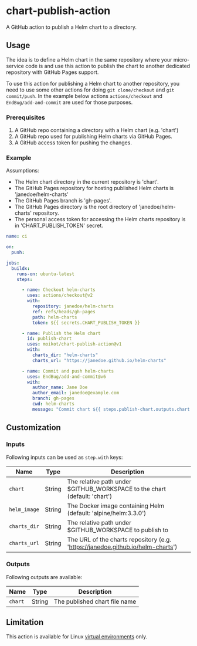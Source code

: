 # chart-publish-action

A GitHub action to publish a Helm chart to a directory.

## Usage

The idea is to define a Helm chart in the same repository where your micro-service code is and use this action to publish the chart to another dedicated repository with GitHub Pages support.

To use this action for publishing a Helm chart to another repository, you need to use some other actions for doing `git clone/checkout` and `git commit/push`. In the example below actions `actions/checkout` and `EndBug/add-and-commit` are used for those purposes.

### Prerequisites

1. A GitHub repo containing a directory with a Helm chart (e.g. 'chart')
1. A GitHub repo used for publishing Helm charts via GitHub Pages.
1. A GitHub access token for pushing the changes.

### Example

Assumptions:

* The Helm chart directory in the current repository is 'chart'.
* The GitHub Pages repository for hosting published Helm charts is 'janedoe/helm-charts'
* The GitHub Pages branch is 'gh-pages'.
* The GitHub Pages directory is the root directory of 'janedoe/helm-charts' repository.
* The personal access token for accessing the Helm charts repository is in 'CHART_PUBLISH_TOKEN' secret.

```yaml
name: ci

on:
  push:

jobs:
  buildx:
    runs-on: ubuntu-latest
    steps:

      - name: Checkout helm-charts
        uses: actions/checkout@v2
        with:
          repository: janedoe/helm-charts
          ref: refs/heads/gh-pages
          path: helm-charts
          token: ${{ secrets.CHART_PUBLISH_TOKEN }}

      - name: Publish the Helm chart
        id: publish-chart
        uses: moikot/chart-publish-action@v1
        with:
          charts_dir: "helm-charts"
          charts_url: "https://janedoe.github.io/helm-charts"

      - name: Commit and push helm-charts
        uses: EndBug/add-and-commit@v6
        with:
          author_name: Jane Doe
          author_email: janedoe@example.com
          branch: gh-pages
          cwd: helm-charts
          message: "Commit chart ${{ steps.publish-chart.outputs.chart }}"
```

## Customization

### Inputs

Following inputs can be used as `step.with` keys:

| Name               | Type    | Description                       |
|--------------------|---------|-----------------------------------|
| `chart`          | String  | The relative path under $GITHUB_WORKSPACE to the chart (default: 'chart') |
| `helm_image`           | String  | The Docker image containing Helm (default: 'alpine/helm:3.3.0') |
| `charts_dir`      | String     | The relative path under $GITHUB_WORKSPACE to publish to |
| `charts_url`  | String  | The URL of the charts repository (e.g. '<https://janedoe.github.io/helm-charts>') |

### Outputs

Following outputs are available:

| Name          | Type    | Description                           |
|---------------|---------|---------------------------------------|
| `chart`        | String  | The published chart file name |

## Limitation

This action is available for Linux [virtual environments](https://docs.github.com/en/actions/reference/virtual-environments-for-github-hosted-runners#supported-virtual-environments-and-hardware-resources) only.
